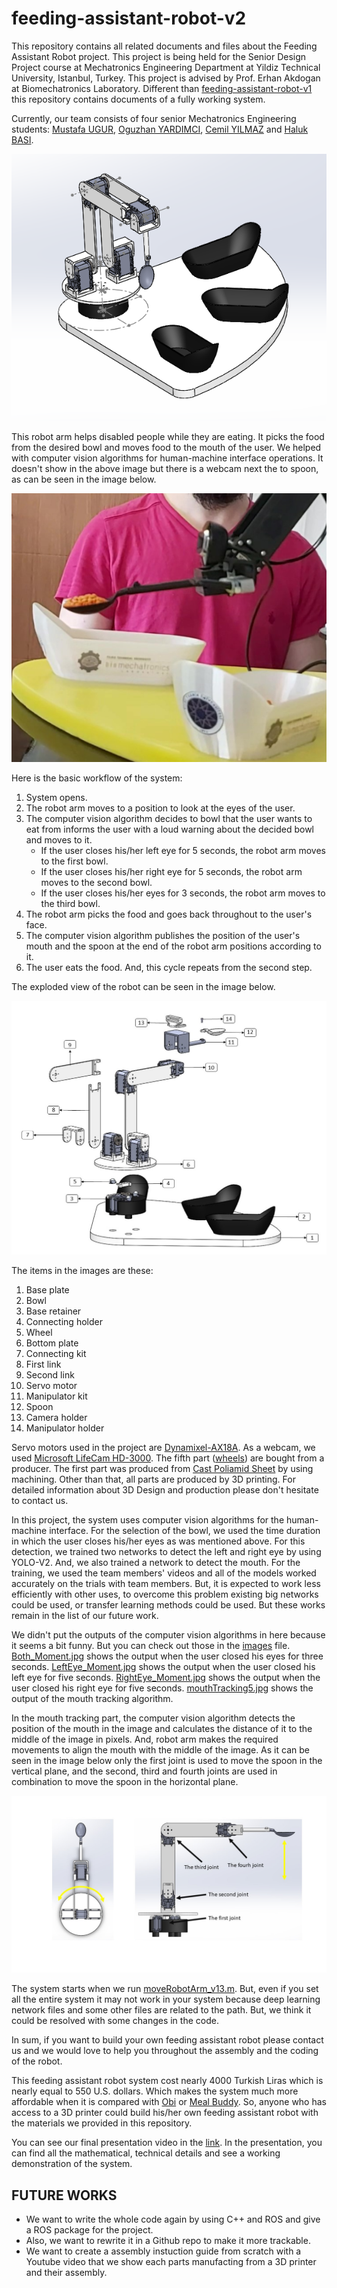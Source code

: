 # feeding-assistant-robot-v2

This repository contains all related documents and files about the Feeding Assistant Robot project. This project is being held for the Senior Design Project course at Mechatronics Engineering Department at Yildiz Technical University, Istanbul, Turkey. This project is advised by Prof. Erhan Akdogan at Biomechatronics Laboratory. Different than [feeding-assistant-robot-v1](https://github.com/Ugurmustafa97/feeding-assistant-robot-v1) this repository contains documents of a fully working system.

Currently, our team consists of four senior Mechatronics Engineering students: [Mustafa UGUR](https://www.linkedin.com/in/mustafa-uğur-41b13310a), [Oguzhan YARDIMCI](https://www.linkedin.com/in/oguzhan-yardimci-505118144), [Cemil YILMAZ](https://www.linkedin.com/in/cemil-yılmaz-664a7b13b) and [Haluk BASI](https://www.linkedin.com/in/haluk-başı-9a2321143).


![alt text](https://github.com/Ugurmustafa97/feeding-assistant-robot-v2/blob/main/images/Robot3DView.PNG)

This robot arm helps disabled people while they are eating. It picks the food from the desired bowl and moves food to the mouth of the user. We helped with computer vision algorithms for human-machine interface operations. It doesn't show in the above image but there is a webcam next the to spoon, as can be seen in the image below. 


![alt text](https://github.com/Ugurmustafa97/feeding-assistant-robot-v2/blob/main/images/camera-place.PNG)

Here is the basic workflow of the system:

1. System opens.
2. The robot arm moves to a position to look at the eyes of the user.
3. The computer vision algorithm decides to bowl that the user wants to eat from informs the user with a loud warning about the decided bowl and moves to it.
   - If the user closes his/her left eye for 5 seconds, the robot arm moves to the first bowl.
   - If the user closes his/her right eye for 5 seconds, the robot arm moves to the second bowl.
   - If the user closes his/her eyes for 3 seconds, the robot arm moves to the third bowl.
4. The robot arm picks the food and goes back throughout to the user's face.
5. The computer vision algorithm publishes the position of the user's mouth and the spoon at the end of the robot arm positions according to it.
6. The user eats the food. And, this cycle repeats from the second step.

The exploded  view of the robot can be seen in the image below.

![alt text](https://github.com/Ugurmustafa97/feeding-assistant-robot-v2/blob/main/images/exploded-view.jpg)

The items in the images are these:
1. Base plate
2. Bowl
3. Base retainer
4. Connecting holder
5. Wheel
6. Bottom plate
7. Connecting kit
8. First link
9. Second link
10. Servo motor
11. Manipulator kit
12. Spoon
13. Camera holder
14. Manipulator holder

Servo motors used in the project are [Dynamixel-AX18A](https://emanual.robotis.com/docs/en/dxl/ax/ax-18a/). As a webcam, we used [Microsoft LifeCam HD-3000](https://www.microsoft.com/tr-tr/accessories/products/webcams/lifecam-hd-3000?activetab=overview%3aprimaryr2). The fifth part ([wheels](https://www.pololu.com/category/45/pololu-ball-casters)) are bought from a producer. The first part was produced from [Cast Poliamid Sheet](https://www.metalreyonu.com.tr/en/products/cast-poliamid-sheet) by using machining. Other than that, all parts are produced by 3D printing. For detailed information about 3D Design and production please don't hesitate to contact us.

In this project, the system uses computer vision algorithms for the human-machine interface. For the selection of the bowl, we used the time duration in which the user closes his/her eyes as was mentioned above. For this detection, we trained two networks to detect the left and right eye by using YOLO-V2. And, we also trained a network to detect the mouth. For the training, we used the team members' videos and all of the models worked accurately on the trials with team members. But, it is expected to work less efficiently with other uses, to overcome this problem existing big networks could be used, or transfer learning methods could be used. But these works remain in the list of our future work.

We didn't put the outputs of the computer vision algorithms in here because it seems a bit funny. But you can check out those in the [images](https://github.com/Ugurmustafa97/feeding-assistant-robot-v2/tree/main/images) file. [Both_Moment.jpg](https://github.com/Ugurmustafa97/feeding-assistant-robot-v2/blob/main/images/Both_Moment.jpg) shows the output when the user closed his eyes for three seconds. [LeftEye_Moment.jpg](https://github.com/Ugurmustafa97/feeding-assistant-robot-v2/blob/main/images/LeftEye_Moment.jpg) shows the output when the user closed his left eye for five seconds.  [RightEye_Moment.jpg](https://github.com/Ugurmustafa97/feeding-assistant-robot-v2/blob/main/images/RightEye_Moment.jpg) shows the output when the user closed his right eye for five seconds. [mouthTracking5.jpg](https://github.com/Ugurmustafa97/feeding-assistant-robot-v2/blob/main/images/mouthTracking5.jpg) shows the output of the mouth tracking algorithm.

In the mouth tracking part, the computer vision algorithm detects the position of the mouth in the image and calculates the distance of it to the middle of the image in pixels. And, robot arm makes the required movements to align the mouth with the middle of the image. As it can be seen in the image below only the first joint is used to move the spoon in the vertical plane, and the second, third and fourth joints are used in combination to move the spoon in the horizontal plane.

![alt text](https://github.com/Ugurmustafa97/feeding-assistant-robot-v2/blob/main/images/robot_movement.jpg)

The system starts when we run [moveRobotArm_v13.m](https://github.com/Ugurmustafa97/feeding-assistant-robot-v2/blob/main/matlab-files/moveRobotArm_v13.m). But, even if you set all the entire system it may not work in your system because deep learning network files and some other files are related to the path. But, we think it could be resolved with some changes in the code.

In sum, if you want to build your own feeding assistant robot please contact us and we would love to help you throughout the assembly and the coding of the robot.

This feeding assistant robot system cost nearly 4000 Turkish Liras which is nearly equal to 550 U.S. dollars. Which makes the system much more affordable when it is compared with [Obi](https://meetobi.com/) or [Meal Buddy](https://www.performancehealth.com/meal-buddy-systems). So, anyone who has access to a 3D printer could build his/her own feeding assistant robot with the materials we provided in this repository.

You can see our final presentation video in the [link](https://drive.google.com/file/d/1_o9GWws5KZIWe20QwrpMOW1slrLHICfI/view?usp=sharing). In the presentation, you can find all the mathematical, technical details and see a working demonstration of the system.

## FUTURE WORKS
- We want to write the whole code again by using C++ and ROS and give a ROS package for the project.
- Also, we want to rewrite it in a Github repo to make it more trackable.
- We want to create a assembly instuction guide from scratch with a Youtube video that we show each parts manufacting from a 3D printer and their assembly.



